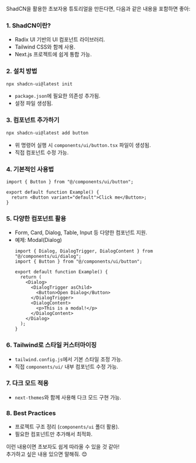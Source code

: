 ShadCN을 활용한 초보자용 튜토리얼을 만든다면, 다음과 같은 내용을 포함하면 좋아:

### 1. **ShadCN이란?**
   - Radix UI 기반의 UI 컴포넌트 라이브러리.
   - Tailwind CSS와 함께 사용.
   - Next.js 프로젝트에 쉽게 통합 가능.

### 2. **설치 방법**
   ```sh
   npx shadcn-ui@latest init
   ```
   - `package.json`에 필요한 의존성 추가됨.
   - 설정 파일 생성됨.

### 3. **컴포넌트 추가하기**
   ```sh
   npx shadcn-ui@latest add button
   ```
   - 위 명령어 실행 시 `components/ui/button.tsx` 파일이 생성됨.
   - 직접 컴포넌트 수정 가능.

### 4. **기본적인 사용법**
   ```tsx
   import { Button } from "@/components/ui/button";

   export default function Example() {
     return <Button variant="default">Click me</Button>;
   }
   ```

### 5. **다양한 컴포넌트 활용**
   - Form, Card, Dialog, Table, Input 등 다양한 컴포넌트 지원.
   - 예제: Modal(Dialog)
     ```tsx
     import { Dialog, DialogTrigger, DialogContent } from "@/components/ui/dialog";
     import { Button } from "@/components/ui/button";

     export default function Example() {
       return (
         <Dialog>
           <DialogTrigger asChild>
             <Button>Open Dialog</Button>
           </DialogTrigger>
           <DialogContent>
             <p>This is a modal!</p>
           </DialogContent>
         </Dialog>
       );
     }
     ```

### 6. **Tailwind로 스타일 커스터마이징**
   - `tailwind.config.js`에서 기본 스타일 조정 가능.
   - 직접 `components/ui/` 내부 컴포넌트 수정 가능.

### 7. **다크 모드 적용**
   - `next-themes`와 함께 사용해 다크 모드 구현 가능.

### 8. **Best Practices**
   - 프로젝트 구조 정리 (`components/ui` 폴더 활용).
   - 필요한 컴포넌트만 추가해서 최적화.

이런 내용이면 초보자도 쉽게 따라올 수 있을 것 같아!  
추가하고 싶은 내용 있으면 말해줘. 😊